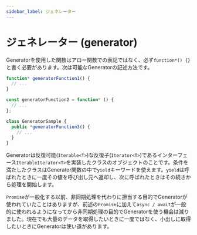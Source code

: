 ```yaml
---
sidebar_label: ジェネレーター
---
```


# ジェネレーター (generator)

Generatorを使用した関数はアロー関数での表記ではなく、必ず`function*() {}`と書く必要があります。次は可能なGeneratorの記述方法です。

```ts twoslash
function* generatorFunction1() {
  // ...
}

const generatorFunction2 = function* () {
  // ...
};

class GeneratorSample {
  public *generatorFunction3() {
    // ...
  }
}
```

Generatorは反復可能(`Iterable<T>`)な反復子(`Iterator<T>`)であるインターフェース`IterableIterator<T>`を実装したクラスのオブジェクトのことです。条件を満たしたクラスはGenerator関数の中で`yield`キーワードを使えます。`yield`は呼ばれたときに一度その値を呼び出し元へ返却し、次に呼ばれたときはその続きから処理を開始します。

`Promise`が一般化する以前、非同期処理を代わりに担当する目的でGeneratorが使われていたことはありますが、前述の`Promise`に加えて`async / await`が一般的に使われるようになってから非同期処理の目的でGeneratorを使う機会は減りました。現在でも大量のデータを取得したいときに一度ではなく、小出しに取得したいときにGeneratorは使い道があります。
